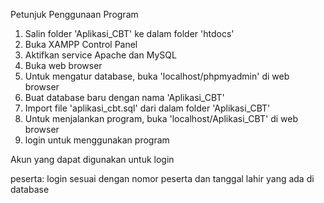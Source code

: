 
Petunjuk Penggunaan Program


1. Salin folder 'Aplikasi_CBT' ke dalam folder 'htdocs'
2. Buka XAMPP Control Panel
3. Aktifkan service Apache dan MySQL
4. Buka web browser
5. Untuk mengatur database, buka 'localhost/phpmyadmin' di web browser
6. Buat database baru dengan nama 'Aplikasi_CBT'
7. Import file 'aplikasi_cbt.sql' dari dalam folder 'Aplikasi_CBT' 
8. Untuk menjalankan program, buka 'localhost/Aplikasi_CBT' di web browser
9. login untuk menggunakan program


Akun yang dapat digunakan untuk login

peserta:
login sesuai dengan nomor peserta dan tanggal lahir yang ada di database 
